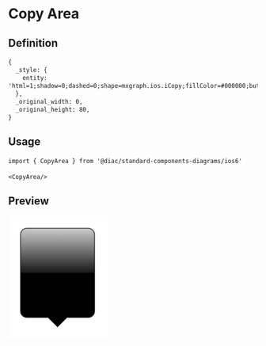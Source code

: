 # Copy Area

## Definition

```
{
  _style: { 
    entity: 'html=1;shadow=0;dashed=0;shape=mxgraph.ios.iCopy;fillColor=#000000;buttonText=;fontColor=#ffffff;spacingBottom=6;fontSize=9;fillColor2=#000000;fillColor3=#ffffff;align=center;sketch=0;whiteSpace=wrap;',
  },
  _original_width: 0,
  _original_height: 80,
}
```

## Usage

```
import { CopyArea } from '@diac/standard-components-diagrams/ios6'

<CopyArea/>
```

## Preview

<img src="./copy-area.png" width="200"/>

